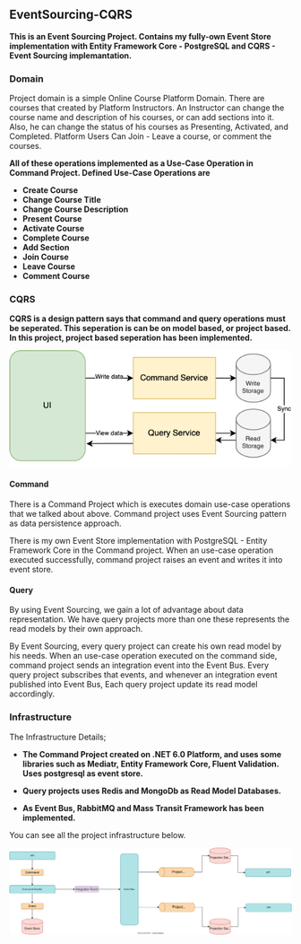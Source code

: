 ## EventSourcing-CQRS

 **This is an Event Sourcing Project. Contains my fully-own Event Store implementation with Entity Framework Core - PostgreSQL and  CQRS - Event Sourcing implemantation.**
 ### Domain

 Project domain is a simple Online Course Platform Domain. There are courses that created by Platform Instructors. An Instructor can change the course name and description of his courses, or can add sections into it. Also, he can change the status of his courses as Presenting, Activated, and Completed. Platform Users Can Join - Leave a course, or comment the courses.

 **All of these operations implemented as a Use-Case Operation in Command Project. Defined Use-Case Operations are**

 - **Create Course**
 - **Change Course Title**
 - **Change Course Description**
 - **Present Course**
 - **Activate Course**
 - **Complete Course**
 - **Add Section**
 - **Join Course**
 - **Leave Course**
 - **Comment Course**



 ### CQRS
 **CQRS is a design pattern says that command and query operations must be seperated. This seperation is can be on model based, or project based. In this project, project based seperation has been implemented.**

 <p align="center">
  <img src="resources/cqrs.png" />
</p>

#### Command
 There is a Command Project which is executes domain use-case operations that we talked about above. Command project uses Event Sourcing pattern as data persistence approach.

 There is my own Event Store implementation with PostgreSQL - Entity Framework Core in the Command project. When an use-case operation executed successfully, command project raises an event and writes it into event store. 

#### Query
By using Event Sourcing, we gain a lot of advantage about data representation. We have query projects more than one these represents the read models by their own approach.

By Event Sourcing, every query project can create his own read model by his needs. When an use-case operation executed on the command side, command project sends an integration event into the Event Bus. Every query project subscribes that events, and whenever an integration event published into Event Bus, Each query project update its read model accordingly. 

### Infrastructure 
The Infrastructure Details;

- **The Command Project created on .NET 6.0 Platform, and uses some libraries such as Mediatr, Entity Framework Core, Fluent Validation. Uses postgresql as event store.**

- **Query projects uses Redis and MongoDb as Read Model Databases.**

- **As Event Bus, RabbitMQ and Mass Transit Framework has been implemented.**

You can see all the project infrastructure below.

<p align="center">
  <img src="resources/eventsourcingwhite.svg" />
</p>

